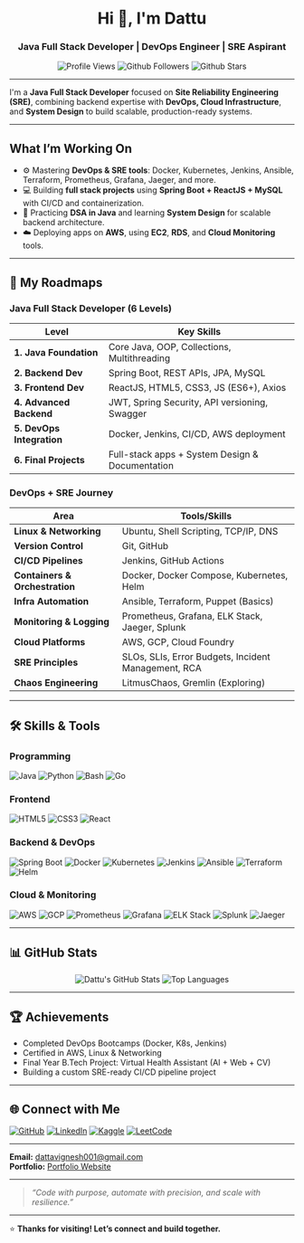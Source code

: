 <h1 align="center">Hi 👋, I'm Dattu</h1>
<h3 align="center">Java Full Stack Developer | DevOps Engineer | SRE Aspirant</h3>

<p align="center">
  <img src="https://komarev.com/ghpvc/?username=dattu145&color=blueviolet&style=flat-square" alt="Profile Views" />
  <img src="https://img.shields.io/github/followers/dattu145?style=social" alt="Github Followers" />
  <img src="https://img.shields.io/github/stars/dattu145?style=social" alt="Github Stars" />
</p>

---

I'm a **Java Full Stack Developer** focused on **Site Reliability Engineering (SRE)**, combining backend expertise with **DevOps, Cloud Infrastructure**, and **System Design** to build scalable, production-ready systems.

---

## What I’m Working On
- ⚙️ Mastering **DevOps & SRE tools**: Docker, Kubernetes, Jenkins, Ansible, Terraform, Prometheus, Grafana, Jaeger, and more.
- 💻 Building **full stack projects** using **Spring Boot + ReactJS + MySQL** with CI/CD and containerization.
- 🧠 Practicing **DSA in Java** and learning **System Design** for scalable backend architecture.
- ☁️ Deploying apps on **AWS**, using **EC2**, **RDS**, and **Cloud Monitoring** tools.

---

## 🧭 My Roadmaps

### Java Full Stack Developer (6 Levels)

| Level | Key Skills |
|-------|------------|
| **1. Java Foundation** | Core Java, OOP, Collections, Multithreading |
| **2. Backend Dev** | Spring Boot, REST APIs, JPA, MySQL |
| **3. Frontend Dev** | ReactJS, HTML5, CSS3, JS (ES6+), Axios |
| **4. Advanced Backend** | JWT, Spring Security, API versioning, Swagger |
| **5. DevOps Integration** | Docker, Jenkins, CI/CD, AWS deployment |
| **6. Final Projects** | Full-stack apps + System Design & Documentation |



### DevOps + SRE Journey

| Area | Tools/Skills |
|------|--------------|
| **Linux & Networking** | Ubuntu, Shell Scripting, TCP/IP, DNS |
| **Version Control** | Git, GitHub |
| **CI/CD Pipelines** | Jenkins, GitHub Actions |
| **Containers & Orchestration** | Docker, Docker Compose, Kubernetes, Helm |
| **Infra Automation** | Ansible, Terraform, Puppet (Basics) |
| **Monitoring & Logging** | Prometheus, Grafana, ELK Stack, Jaeger, Splunk |
| **Cloud Platforms** | AWS, GCP, Cloud Foundry |
| **SRE Principles** | SLOs, SLIs, Error Budgets, Incident Management, RCA |
| **Chaos Engineering** | LitmusChaos, Gremlin (Exploring) |

---

## 🛠️ Skills & Tools

### Programming
![Java](https://img.shields.io/badge/Java-%23ED8B00.svg?style=for-the-badge&logo=java&logoColor=white)
![Python](https://img.shields.io/badge/Python-%2314354C?style=for-the-badge&logo=python&logoColor=yellow)
![Bash](https://img.shields.io/badge/Bash-%23121011.svg?style=for-the-badge&logo=gnu-bash&logoColor=white)
![Go](https://img.shields.io/badge/Go-%2300ADD8.svg?style=for-the-badge&logo=go&logoColor=white)

### Frontend
![HTML5](https://img.shields.io/badge/HTML5-%23E34F26.svg?style=for-the-badge&logo=html5&logoColor=white)
![CSS3](https://img.shields.io/badge/CSS3-%231572B6.svg?style=for-the-badge&logo=css3&logoColor=white)
![React](https://img.shields.io/badge/React-%2361DAFB.svg?style=for-the-badge&logo=react&logoColor=black)

### Backend & DevOps
![Spring Boot](https://img.shields.io/badge/Spring_Boot-%236DB33F.svg?style=for-the-badge&logo=spring-boot&logoColor=white)
![Docker](https://img.shields.io/badge/Docker-%230db7ed.svg?style=for-the-badge&logo=docker&logoColor=white)
![Kubernetes](https://img.shields.io/badge/Kubernetes-%23326CE5.svg?style=for-the-badge&logo=kubernetes&logoColor=white)
![Jenkins](https://img.shields.io/badge/Jenkins-%23D24939.svg?style=for-the-badge&logo=jenkins&logoColor=white)
![Ansible](https://img.shields.io/badge/Ansible-%23000000.svg?style=for-the-badge&logo=ansible&logoColor=white)
![Terraform](https://img.shields.io/badge/Terraform-%235835CC.svg?style=for-the-badge&logo=terraform&logoColor=white)
![Helm](https://img.shields.io/badge/Helm-%230074c1.svg?style=for-the-badge&logo=helm&logoColor=white)

### Cloud & Monitoring
![AWS](https://img.shields.io/badge/AWS-%23FF9900.svg?style=for-the-badge&logo=amazon-aws&logoColor=white)
![GCP](https://img.shields.io/badge/GCP-%234285F4.svg?style=for-the-badge&logo=google-cloud&logoColor=white)
![Prometheus](https://img.shields.io/badge/Prometheus-%23E6522C.svg?style=for-the-badge&logo=prometheus&logoColor=white)
![Grafana](https://img.shields.io/badge/Grafana-%23F46800.svg?style=for-the-badge&logo=grafana&logoColor=white)
![ELK Stack](https://img.shields.io/badge/ELK-Stack-%23000000.svg?style=for-the-badge&logo=elastic&logoColor=white)
![Splunk](https://img.shields.io/badge/Splunk-%23000000.svg?style=for-the-badge&logo=splunk&logoColor=white)
![Jaeger](https://img.shields.io/badge/Jaeger-%23007ACC.svg?style=for-the-badge&logo=jaeger&logoColor=white)

---

## 📊 GitHub Stats

<p align="center">
  <img src="https://github-readme-stats.vercel.app/api?username=dattu145&show_icons=true&theme=radical" alt="Dattu's GitHub Stats" />
  <img src="https://github-readme-stats.vercel.app/api/top-langs/?username=dattu145&layout=compact&theme=radical" alt="Top Languages" />
</p>

---

## 🏆 Achievements
- Completed DevOps Bootcamps (Docker, K8s, Jenkins)
- Certified in AWS, Linux & Networking
- Final Year B.Tech Project: Virtual Health Assistant (AI + Web + CV)
- Building a custom SRE-ready CI/CD pipeline project

---

## 🌐 Connect with Me

[![GitHub](https://img.shields.io/badge/GitHub-%2312100E.svg?style=for-the-badge&logo=github&logoColor=white)](https://github.com/dattu145)
[![LinkedIn](https://img.shields.io/badge/LinkedIn-%230077B5.svg?style=for-the-badge&logo=linkedin&logoColor=white)](https://www.linkedin.com/in/datta-vignesh-b09437223/)
[![Kaggle](https://img.shields.io/badge/Kaggle-%231DA1F2.svg?style=for-the-badge&logo=kaggle&logoColor=white)](https://www.kaggle.com/dattu145233)
[![LeetCode](https://img.shields.io/badge/LeetCode-%23FFA116.svg?style=for-the-badge&logo=leetcode&logoColor=black)](https://leetcode.com/u/dattu145233/)


---

**Email:** dattavignesh001@gmail.com  
**Portfolio:** [Portfolio Website](https://my-portfolio-2zpt.onrender.com/)

---


> _“Code with purpose, automate with precision, and scale with resilience.”_

---

⭐ **Thanks for visiting! Let’s connect and build together.**
